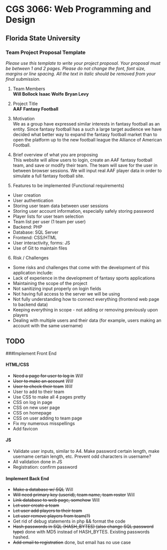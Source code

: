 # CGS 3066: Web Programming and Design
## Florida State University
### Team Project Proposal Template
*Please use this template to write your project proposal. Your proposal must be between 1 and 2 pages. Please do not change the font, font size, margins or line spacing. All the text in italic should be removed from your final submission.*

1. Team Members   
**Will Bollock**
**Isaac Wolfe**
**Bryan Levy**

2. Project Title   
**AAF Fantasy Football**

3. Motivation   
We as a group have expressed similar interests in fantasy football as an entity. Since fantasy football has a such a large target audience we have decided what better way to expand the fantasy football market than to open the platform up to the new football league the Alliance of American Football. 

4. Brief overview of what you are proposing   
This website will allow users to login, create an AAF fantasy football team, and save or modify their team. The team will save for the user in between browser sessions. We will input real AAF player data in order to simulate a full fantasy football site. 

5. Features to be implemented (Functional requirements)   
* User creation
* User authentication
* Storing user team data between user sessions
* Storing user account information, especially safely storing password
* Player lists for user team selection
* Team list per user (1 team per user)
* Backend: PHP
* Database: SQL Server
* Frontend: CSS/HTML
* User interactivity, forms: JS
* Use of Git to maintain files

6. Risk / Challenges
* Some risks and challenges that come with the development of this application include: 
* Lack of experience in the development of fantasy sports applications
* Maintaining the scope of the project
* Not sanitizing input properly on login fields
* Not having full access to the server we will be using
* Not fully understanding how to connect everything (frontend web page to backend data)
* Keeping everything in scope - not adding or removing previously upon players
* Dealing with multiple users and their data (for example, users making an account with the same username)


## TODO
###Implement Front End
#### HTML/CSS
* ~~Need a page for user to log in~~ *Will*
* ~~User to make an account~~ *Will*
* ~~User to check their team~~ *Will*
* User to add to their team
* Use CSS to make all 4 pages pretty
* CSS on log in page
* CSS on new user page
* CSS on homepage
* CSS on user adding to team page
* Fix my numerous misspellings
* Add favicon
#### JS
* Validate user inputs, similar to A4. Make password certain length, make username certain length, etc. Prevent odd characters in username?
* All validation done in JS
* Registration: confirm password
#### Implement Back End
* ~~Make a database w/ SQL~~ Will
* ~~Will need primary key (userid), team name, team roster~~ Will
* ~~Link database to web page, somehow~~ Will
* ~~Let user create a team~~
* ~~Let user add players to their team~~
* ~~Let user remove players from team(?)~~
* Get rid of debug statements in php && format the code
* ~~Hash passwords in SQL (HASH_BYTES) (also change SQL password type)~~ done with MD5 instead of HASH_BYTES. Existing passwords hashed.
* ~~Add email to registration~~ done, but email has no use case 
